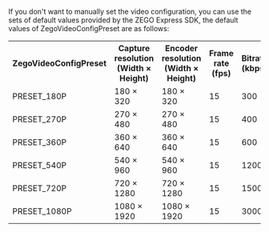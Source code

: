 
If you don't want to manually set the video configuration, you can use the sets of default values provided by the ZEGO Express SDK, the default values of ZegoVideoConfigPreset are as follows:


<table>
  <colgroup>
    <col width="27%">
    <col width="23%">
    <col width="23%">
    <col width="15.5%">
    <col width="11.5%">
  </colgroup>
  <tbody><tr>
    <th>ZegoVideoConfigPreset</th>
    <th>Capture resolution <br> (Width × Height)</th>
    <th>Encoder resolution <br> (Width × Height)</th>
    <th>Frame rate <br> (fps)</th>
    <th>Bitrate <br> (kbps)</th>
  </tr>
  <tr>
    <td>PRESET_180P</td>
    <td>180 × 320</td>
    <td>180 × 320</td>
    <td>15</td>
    <td>300</td>
  </tr>
  <tr>
    <td>PRESET_270P</td>
    <td>270 × 480</td>
    <td>270 × 480</td>
    <td>15</td>
    <td>400</td>
  </tr>
  <tr>
    <td>PRESET_360P</td>
    <td>360 × 640</td>
    <td>360 × 640</td>
    <td>15</td>
    <td>600</td>
  </tr>
  <tr>
    <td>PRESET_540P</td>
    <td>540 × 960</td>
    <td>540 × 960</td>
    <td>15</td>
    <td>1200</td>
  </tr>
  <tr>
    <td>PRESET_720P</td>
    <td>720 × 1280</td>
    <td>720 × 1280</td>
    <td>15</td>
    <td>1500</td>
  </tr>
  <tr>
    <td>PRESET_1080P</td>
    <td>1080 × 1920</td>
    <td>1080 × 1920</td>
    <td>15</td>
    <td>3000</td>
  </tr>
</tbody></table>



